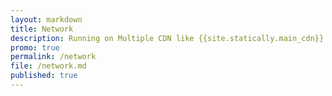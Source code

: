 ```yaml
---
layout: markdown
title: Network
description: Running on Multiple CDN like {{site.statically.main_cdn}} around The Globe.
promo: true
permalink: /network
file: /network.md
published: true
---
```

